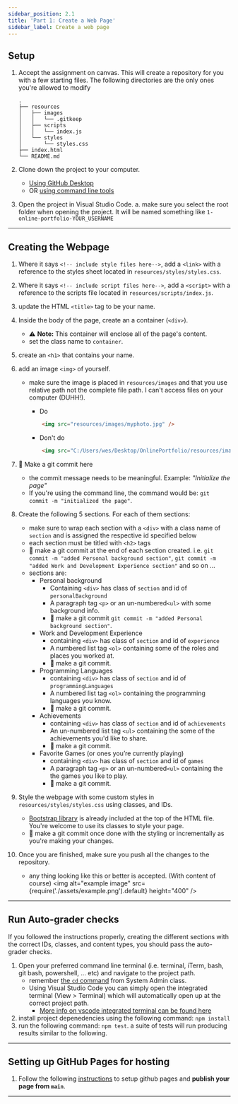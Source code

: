 ```yaml
---
sidebar_position: 2.1
title: 'Part 1: Create a Web Page'
sidebar_label: Create a web page
---
```


## Setup

1. Accept the assignment on canvas.
  This will create a repository for you with a few starting files. The following directories are the only ones you're allowed to modify

    ```
    .
    ├── resources
    │   ├── images
    │   │   └── .gitkeep
    │   ├── scripts
    │   │   └── index.js
    │   └── styles
    │       └── styles.css
    ├── index.html
    └── README.md
    ```

2. Clone down the project to your computer.
    * [Using GitHub Desktop](https://help.github.com/en/desktop/contributing-to-projects/cloning-a-repository-from-github-to-github-desktop)
    * OR [using command line tools](https://help.github.com/en/github/creating-cloning-and-archiving-repositories/cloning-a-repository)
3. Open the project in Visual Studio Code.
  a. make sure you select the root folder when opening the project. It will be named something like `1-online-portfolio-YOUR_USERNAME`

<hr />

## Creating the Webpage

1. Where it says `<!-- include style files here-->`, add a `<link>` with a reference to the styles sheet located in `resources/styles/styles.css`.
2. Where it says `<!-- include script files here-->`, add a `<script>` with a reference to the scripts file located in `resources/scripts/index.js`.
3. update the HTML `<title>` tag to be your name.
4. Inside the body of the page, create an a container (`<div>`).
   * ⚠️ **Note:** This container will enclose all of the page's content.
   * set the class name to `container`.
5. create an `<h1>` that contains your name.
6. add an image `<img>` of yourself.
    * make sure the image is placed in `resources/images` and that you use relative path not the complete file path. I can't access files on your computer (DUHH!).
        * Do

        ```html
            <img src="resources/images/myphoto.jpg" />
        ```

        * Don't do

        ```html
            <img src="C:/Users/wes/Desktop/OnlinePortfolio/resources/images/myphoto.jpg"/>
        ```

7. 🚩  Make a git commit here
    * the commit message needs to be meaningful. Example: *"Initialize the page"*
    * If you're using the command line, the command would be: `git commit -m "initialized the page"`.
8. Create the following 5 sections. For each of them sections:
   * make sure to wrap each section with a `<div>` with a class name of `section` and is assigned the respective id specified below
   * each section must be titled with `<h2>` tags
   * 🚩  make a git commit at the end of each section created. i.e. `git commit -m "added Personal background section"`, `git commit -m "added Work and Development Experience section"` and so on ...
   * sections are:
        * Personal background
            * Containing `<div>` has class of `section` and id of `personalBackground`
            * A paragraph tag `<p>` or an un-numbered`<ul>` with some background info.
            * 🚩  make a git commit `git commit -m "added Personal background section"`.
        * Work and Development Experience
            * containing `<div>` has class of `section` and id of `experience`
            * A numbered list tag `<ol>` containing some of the roles and places you worked at.
            * 🚩  make a git commit.
        * Programming Languages
            * containing `<div>` has class of `section` and id of `programmingLanguages`
            * A numbered list tag `<ol>` containing the programming languages you know.
            * 🚩  make a git commit.
        * Achievements
            * containing `<div>` has class of `section` and id of `achievements`
            * An un-numbered list tag `<ul>` containing the some of the achievements you'd like to share.
            * 🚩  make a git commit.
        * Favorite Games (or ones you’re currently playing)
            * containing `<div>` has class of `section` and id of `games`
            * A paragraph tag `<p>` or an un-numbered`<ul>` containing the the games you like to play.
            * 🚩  make a git commit.
9. Style the webpage with some custom styles in `resources/styles/styles.css` using classes, and IDs.
    * [Bootstrap library](https://getbootstrap.com/) is already included at the top of the HTML file. You're welcome to use its classes to style your page.
    * 🚩  make a git commit once done with the styling or incrementally as you're making your changes.
10. Once you are finished, make sure you push all the changes to the repository.
    * any thing looking like this or better is accepted. (With content of course)
    <img alt="example image" src={require('./assets/example.png').default} height="400" />

<hr />

## Run Auto-grader checks

If you followed the instructions properly, creating the different sections with the correct IDs, classes, and content types, you should pass the auto-grader checks.

1. Open your preferred command line terminal (i.e. terminal, iTerm, bash, git bash, powershell, ... etc) and navigate to the project path.
    * remember [the `cd` command](http://www.linfo.org/cd.html) from System Admin class.
    * Using Visual Studio Code you can simply open the integrated terminal (View > Terminal) which will automatically open up at the correct project path.
        * [More info on vscode integrated terminal can be found here](https://code.visualstudio.com/docs/editor/integrated-terminal)
2. install project depenedencies using the following command: `npm install`
3. run the following command: `npm test`. a suite of tests will run producing results similar to the following.

<hr />

## Setting up GitHub Pages for hosting

1. Follow the following [instructions](https://help.github.com/en/enterprise/2.13/user/articles/configuring-a-publishing-source-for-github-pages#enabling-github-pages-to-publish-your-site-from-master-or-gh-pages) to setup github pages and **publish your page from `main`**.

<hr />
